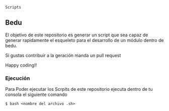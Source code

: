 `Scripts` 

## Bedu 

El objetivo de este repositorio es generar un script que sea capaz de generar rapidamente el esqueleto para el desarrollo de un módulo dentro de bedu.

Si gustas contribuir a la geración manda un pull request 

Happy coding!!

### Ejecución

Para Poder ejecutar los Scrpits de este repositorio ejecuta dentro de tu consola el siguiente comando 

``` 
$ bash <nombre del archivo .sh>
``` 

